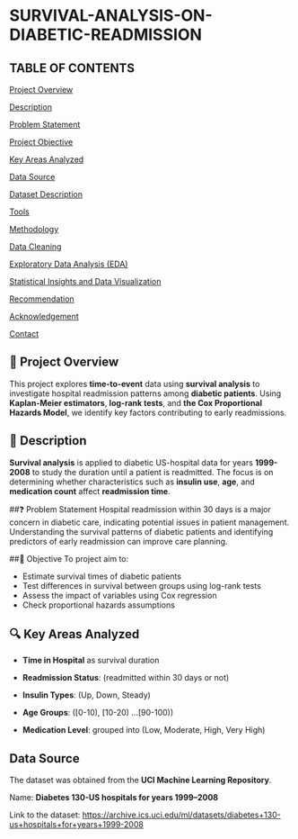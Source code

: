 # SURVIVAL-ANALYSIS-ON-DIABETIC-READMISSION

## TABLE OF CONTENTS  

[Project Overview](#-project-overview)

[Description](#-description)  

[Problem Statement](#-problem-statement)  

[Project Objective](#-project-objective)  

[Key Areas Analyzed](#-key-areas-analyzed)  

[Data Source](#-data-source)  

[Dataset Description](#-dataset-description)  

[Tools](#-tools)  

[Methodology](#-methodology)  

[Data Cleaning](#-data-cleaning)  

[Exploratory Data Analysis (EDA)](#-exploratory-data-analysis-eda)  

[Statistical Insights and Data Visualization](#-statistical-insights-and-data-visualization)  

[Recommendation](#-recommendation)  

[Acknowledgement](#-acknowledgement)  

[Contact](#-contact)  

## 📖 Project Overview  
This project explores **time-to-event** data using **survival analysis** to investigate hospital readmission patterns among **diabetic patients**. Using **Kaplan-Meier estimators**, **log-rank tests**, and **the Cox Proportional Hazards Model**, we identify key factors contributing to early readmissions.

## 📌 Description
**Survival analysis** is applied to diabetic US-hospital data for years **1999-2008** to study the duration until a patient is readmitted. The focus is on determining whether characteristics such as **insulin use**, **age**, and **medication count** affect **readmission time**.

##❓ Problem Statement
Hospital readmission within 30 days is a major concern in diabetic care, indicating potential issues in patient management. Understanding the survival patterns of diabetic patients and identifying predictors of early readmission can improve care planning.

##🎯 Objective
To project aim to:
- Estimate survival times of diabetic patients
- Test differences in survival between groups using log-rank tests
- Assess the impact of variables using Cox regression 
- Check proportional hazards assumptions

## 🔍 Key Areas Analyzed

- **Time in Hospital** as survival duration
  
- **Readmission Status**: (readmitted within 30 days or not)  

- **Insulin Types**: (Up, Down, Steady)  

- **Age Groups**: ([0-10), [10-20) ...[90-100))  

- **Medication Level**: grouped into (Low, Moderate, High, Very High)

## Data Source
The dataset was obtained from the **UCI Machine Learning Repository**.

Name: **Diabetes 130-US hospitals for years 1999–2008**

Link to the dataset: https://archive.ics.uci.edu/ml/datasets/diabetes+130-us+hospitals+for+years+1999-2008
